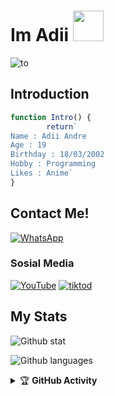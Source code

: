 # Im Adii <img src="https://github.com/TheDudeThatCode/TheDudeThatCode/blob/master/Assets/Hi.gif" width="49px">
![to](https://github.com/Adiixyz.png)

## Introduction
```js
function Intro() {
        return`
Name : Adii Andre
Age : 19
Birthday : 18/03/2002
Hobby : Programming
Likes : Anime`
}
```
## Contact Me!
[![WhatsApp](https://img.shields.io/badge/WhatsApp-25D366?style=for-the-badge&logo=whatsapp&logoColor=white)](https://wa.me/60199782326)

### Sosial Media
[![YouTube](https://img.shields.io/badge/Adiixyz%20X%20404-red?style=for-the-badge&logo=youtube&logoColor=white)](https://youtube.com/adiination)
[![tiktod](https://img.shields.io/badge/iamadyyz-black?style=for-the-badge&logo=tiktok&logoColor=white)](https://tiktok.com/iamadyyz)

## My Stats
![Github stat](https://github-readme-stats.vercel.app/api?username=Adiixyz&theme=midnight-purple&show_icons=true) 

![Github languages](https://github-readme-stats.vercel.app/api/top-langs/?username=Adiixyz&theme=midnight-purple)

<details>
    <summary>&#127942 <b>GitHub Activity</b></summary><br/>

![Metrics](https://metrics.lecoq.io/Adiixyz?template=classic&repositories.forks=true&languages=1&languages.colors=github&languages.threshold=0%25&config.timezone=Asia%2FMakassar)

</details> 

